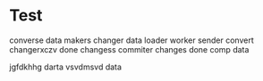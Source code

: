# Test
converse
data
makers
changer
data
loader
worker
sender
convert
changerxczv
done
changess
commiter
changes
done
comp
data

jgfdkhhg
darta
vsvdmsvd
data
